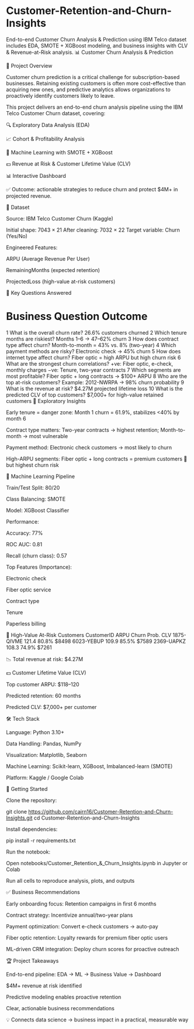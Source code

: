 # Customer-Retention-and-Churn-Insights
End-to-end Customer Churn Analysis &amp; Prediction using IBM Telco dataset includes EDA, SMOTE + XGBoost modeling, and business insights with CLV &amp; Revenue-at-Risk analysis.
📊 Customer Churn Analysis & Prediction

📖 Project Overview

Customer churn prediction is a critical challenge for subscription-based businesses. Retaining existing customers is often more cost-effective than acquiring new ones, and predictive analytics allows organizations to proactively identify customers likely to leave.

This project delivers an end-to-end churn analysis pipeline using the IBM Telco Customer Churn dataset, covering:

🔍 Exploratory Data Analysis (EDA)

📈 Cohort & Profitability Analysis

🤖 Machine Learning with SMOTE + XGBoost

💵 Revenue at Risk & Customer Lifetime Value (CLV)

📊 Interactive Dashboard

✅ Outcome: actionable strategies to reduce churn and protect $4M+ in projected revenue.

📂 Dataset

Source: IBM Telco Customer Churn (Kaggle)

Initial shape: 7043 × 21
After cleaning: 7032 × 22
Target variable: Churn (Yes/No)

Engineered Features:

ARPU (Average Revenue Per User)

RemainingMonths (expected retention)

ProjectedLoss (high-value at-risk customers)

📌 Key Questions Answered
#	Business Question	Outcome
1	What is the overall churn rate?	26.6% customers churned
2	Which tenure months are riskiest?	Months 1–6 → 47–62% churn
3	How does contract type affect churn?	Month-to-month = 43% vs. 8% (two-year)
4	Which payment methods are risky?	Electronic check → 45% churn
5	How does internet type affect churn?	Fiber optic = high ARPU but high churn risk
6	What are the strongest churn correlations?	+ve: Fiber optic, e-check, monthly charges
−ve: Tenure, two-year contracts
7	Which segments are most profitable?	Fiber optic + long contracts → $100+ ARPU
8	Who are the top at-risk customers?	Example: 2012-NWRPA → 98% churn probability
9	What is the revenue at risk?	$4.27M projected lifetime loss
10	What is the predicted CLV of top customers?	$7,000+ for high-value retained customers
🔎 Exploratory Insights

Early tenure = danger zone: Month 1 churn = 61.9%, stabilizes <40% by month 6

Contract type matters: Two-year contracts → highest retention; Month-to-month → most vulnerable

Payment method: Electronic check customers → most likely to churn

High-ARPU segments: Fiber optic + long contracts = premium customers 🚨 but highest churn risk

🤖 Machine Learning Pipeline

Train/Test Split: 80/20

Class Balancing: SMOTE

Model: XGBoost Classifier

Performance:

Accuracy: 77%

ROC AUC: 0.81

Recall (churn class): 0.57

Top Features (Importance):

Electronic check

Fiber optic service

Contract type

Tenure

Paperless billing

🚨 High-Value At-Risk Customers
CustomerID	ARPU	Churn Prob.	CLV
1875-QIVME	121.4	80.8%	$8498
6023-YEBUP	109.9	85.5%	$7589
2369-UAPKZ	108.3	74.9%	$7261

📉 Total revenue at risk: $4.27M

💵 Customer Lifetime Value (CLV)

Top customer ARPU: $118–120

Predicted retention: 60 months

Predicted CLV: $7,000+ per customer

🛠️ Tech Stack

Language: Python 3.10+

Data Handling: Pandas, NumPy

Visualization: Matplotlib, Seaborn

Machine Learning: Scikit-learn, XGBoost, Imbalanced-learn (SMOTE)

Platform: Kaggle / Google Colab

🚀 Getting Started

Clone the repository:

git clone https://github.com/cairn16/Customer-Retention-and-Churn-Insights.git
cd Customer-Retention-and-Churn-Insights


Install dependencies:

pip install -r requirements.txt


Run the notebook:

Open notebooks/Customer_Retention_&_Churn_Insights.ipynb in Jupyter or Colab

Run all cells to reproduce analysis, plots, and outputs

✅ Business Recommendations

Early onboarding focus: Retention campaigns in first 6 months

Contract strategy: Incentivize annual/two-year plans

Payment optimization: Convert e-check customers → auto-pay

Fiber optic retention: Loyalty rewards for premium fiber optic users

ML-driven CRM integration: Deploy churn scores for proactive outreach

🏆 Project Takeaways

End-to-end pipeline: EDA → ML → Business Value → Dashboard

$4M+ revenue at risk identified

Predictive modeling enables proactive retention

Clear, actionable business recommendations

💡 Connects data science → business impact in a practical, measurable way 
